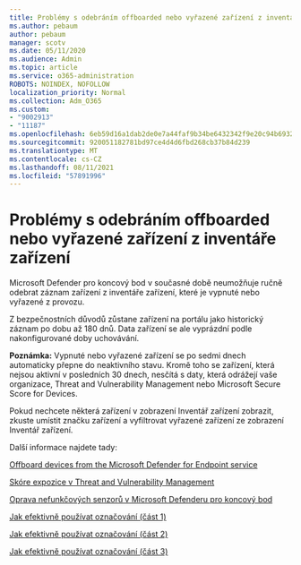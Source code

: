 ```yaml
---
title: Problémy s odebráním offboarded nebo vyřazené zařízení z inventáře zařízení
ms.author: pebaum
author: pebaum
manager: scotv
ms.date: 05/11/2020
ms.audience: Admin
ms.topic: article
ms.service: o365-administration
ROBOTS: NOINDEX, NOFOLLOW
localization_priority: Normal
ms.collection: Adm_O365
ms.custom:
- "9002913"
- "11187"
ms.openlocfilehash: 6eb59d16a1dab2de0e7a44faf9b34be6432342f9e20c94b6932e69e937751add
ms.sourcegitcommit: 920051182781bd97ce4d4d6fbd268cb37b84d239
ms.translationtype: MT
ms.contentlocale: cs-CZ
ms.lasthandoff: 08/11/2021
ms.locfileid: "57891996"
---
```

# <a name="issues-with-removing-an-offboarded-or-decommissioned-device-from-the-device-inventory"></a>Problémy s odebráním offboarded nebo vyřazené zařízení z inventáře zařízení

Microsoft Defender pro koncový bod v současné době neumožňuje ručně odebrat záznam zařízení z inventáře zařízení, které je vypnuté nebo vyřazené z provozu.

Z bezpečnostních důvodů zůstane zařízení na portálu jako historický záznam po dobu až 180 dnů. Data zařízení se ale vyprázdní podle nakonfigurované doby uchovávání.

**Poznámka:** Vypnuté nebo vyřazené zařízení se  po sedmi dnech automaticky přepne do neaktivního stavu. Kromě toho se zařízení, která nejsou aktivní v posledních 30 dnech, nesčítá s daty, která odrážejí vaše organizace, Threat and Vulnerability Management nebo Microsoft Secure Score for Devices.
 
Pokud nechcete některá zařízení v zobrazení Inventář zařízení zobrazit, zkuste umístit značku zařízení a vyfiltrovat vyřazené zařízení ze zobrazení Inventář zařízení.

Další informace najdete tady:

[Offboard devices from the Microsoft Defender for Endpoint service](https://docs.microsoft.com/microsoft-365/security/defender-endpoint/offboard-machines.md)

[Skóre expozice v Threat and Vulnerability Management](https://docs.microsoft.com/microsoft-365/security/defender-endpoint/tvm-exposure-score.md)

[Oprava nefunkčových senzorů v Microsoft Defenderu pro koncový bod](https://docs.microsoft.com/microsoft-365/security/defender-endpoint/fix-unhealthy-sensors#inactive-devices.md)

[Jak efektivně používat označování (část 1)](https://techcommunity.microsoft.com/t5/microsoft-defender-for-endpoint/how-to-use-tagging-effectively-part-1/ba-p/1964058)

[Jak efektivně používat označování (část 2)](https://techcommunity.microsoft.com/t5/microsoft-defender-for-endpoint/how-to-use-tagging-effectively-part-2/ba-p/1962008)

[Jak efektivně používat označování (část 3)](https://techcommunity.microsoft.com/t5/microsoft-defender-for-endpoint/how-to-use-tagging-effectively-part-3/ba-p/1964073)





